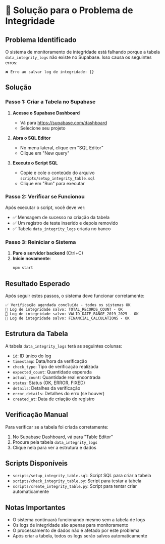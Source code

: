 # 🔧 Solução para o Problema de Integridade

## Problema Identificado

O sistema de monitoramento de integridade está falhando porque a tabela `data_integrity_logs` não existe no Supabase. Isso causa os seguintes erros:

```
❌ Erro ao salvar log de integridade: {}
```

## Solução

### Passo 1: Criar a Tabela no Supabase

1. **Acesse o Supabase Dashboard**
   - Vá para https://supabase.com/dashboard
   - Selecione seu projeto

2. **Abra o SQL Editor**
   - No menu lateral, clique em "SQL Editor"
   - Clique em "New query"

3. **Execute o Script SQL**
   - Copie e cole o conteúdo do arquivo `scripts/setup_integrity_table.sql`
   - Clique em "Run" para executar

### Passo 2: Verificar se Funcionou

Após executar o script, você deve ver:
- ✅ Mensagem de sucesso na criação da tabela
- ✅ Um registro de teste inserido e depois removido
- ✅ Tabela `data_integrity_logs` criada no banco

### Passo 3: Reiniciar o Sistema

1. **Pare o servidor backend** (Ctrl+C)
2. **Inicie novamente**:
   ```bash
   npm start
   ```

## Resultado Esperado

Após seguir estes passos, o sistema deve funcionar corretamente:

```
✅ Verificação agendada concluída - todos os sistemas OK
📝 Log de integridade salvo: TOTAL_RECORDS_COUNT - OK
📝 Log de integridade salvo: VALID_DATE_RANGE_2019_2025 - OK
📝 Log de integridade salvo: FINANCIAL_CALCULATIONS - OK
```

## Estrutura da Tabela

A tabela `data_integrity_logs` terá as seguintes colunas:

- `id`: ID único do log
- `timestamp`: Data/hora da verificação
- `check_type`: Tipo de verificação realizada
- `expected_count`: Quantidade esperada
- `actual_count`: Quantidade real encontrada
- `status`: Status (OK, ERROR, FIXED)
- `details`: Detalhes da verificação
- `error_details`: Detalhes do erro (se houver)
- `created_at`: Data de criação do registro

## Verificação Manual

Para verificar se a tabela foi criada corretamente:

1. No Supabase Dashboard, vá para "Table Editor"
2. Procure pela tabela `data_integrity_logs`
3. Clique nela para ver a estrutura e dados

## Scripts Disponíveis

- `scripts/setup_integrity_table.sql`: Script SQL para criar a tabela
- `scripts/check_integrity_table.py`: Script para testar a tabela
- `scripts/create_integrity_table.py`: Script para tentar criar automaticamente

## Notas Importantes

- O sistema continuará funcionando mesmo sem a tabela de logs
- Os logs de integridade são apenas para monitoramento
- O processamento de dados não é afetado por este problema
- Após criar a tabela, todos os logs serão salvos automaticamente 
